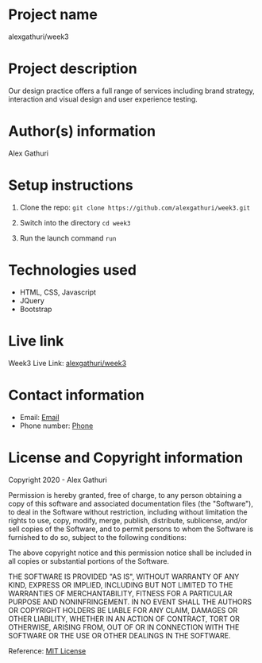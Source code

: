 # Project name
alexgathuri/week3

# Project description
Our design practice offers a full range of services including brand strategy, interaction and visual design and user experience testing. 

# Author(s) information
Alex Gathuri


# Setup instructions

1. Clone the repo:
    `git clone https://github.com/alexgathuri/week3.git`

1. Switch into the directory
    `cd week3`

1. Run the launch command
    `run`

# Technologies used

* HTML, CSS, Javascript
* JQuery
* Bootstrap


# Live link

Week3 Live Link: [alexgathuri/week3](https://username.github.io/reponame)

# Contact information
* Email: [Email](mailto:gathurialex4@gmail.com)
* Phone number: [Phone](tel:+254715488707)

# License and Copyright information

Copyright 2020 - Alex Gathuri

Permission is hereby granted, free of charge, to any person obtaining a copy of this software and associated documentation files (the "Software"), to deal in the Software without restriction, including without limitation the rights to use, copy, modify, merge, publish, distribute, sublicense, and/or sell copies of the Software, and to permit persons to whom the Software is furnished to do so, subject to the following conditions:

The above copyright notice and this permission notice shall be included in all copies or substantial portions of the Software.

THE SOFTWARE IS PROVIDED "AS IS", WITHOUT WARRANTY OF ANY KIND, EXPRESS OR IMPLIED, INCLUDING BUT NOT LIMITED TO THE WARRANTIES OF MERCHANTABILITY, FITNESS FOR A PARTICULAR PURPOSE AND NONINFRINGEMENT. IN NO EVENT SHALL THE AUTHORS OR COPYRIGHT HOLDERS BE LIABLE FOR ANY CLAIM, DAMAGES OR OTHER LIABILITY, WHETHER IN AN ACTION OF CONTRACT, TORT OR OTHERWISE, ARISING FROM, OUT OF OR IN CONNECTION WITH THE SOFTWARE OR THE USE OR OTHER DEALINGS IN THE SOFTWARE.

Reference: [MIT License](https://opensource.org/licenses/MIT)